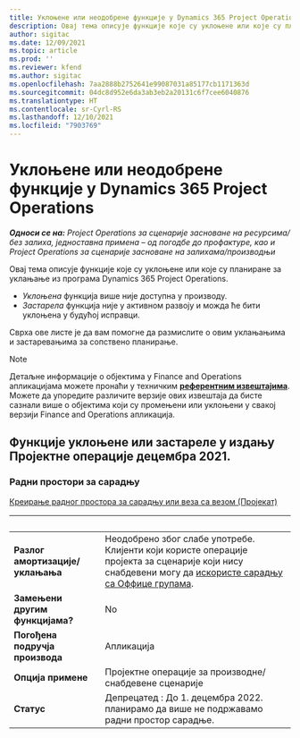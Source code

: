 ```yaml
---
title: Уклоњене или неодобрене функције у Dynamics 365 Project Operations
description: Овај тема описује функције које су уклоњене или које су планиране за уклањање из програма Dynamics 365 Project Operations.
author: sigitac
ms.date: 12/09/2021
ms.topic: article
ms.prod: ''
ms.reviewer: kfend
ms.author: sigitac
ms.openlocfilehash: 7aa2888b2752641e99087031a85177cb1171363d
ms.sourcegitcommit: 04dc8d952e6da3ab3eb2a20131c6f7cee6040876
ms.translationtype: HT
ms.contentlocale: sr-Cyrl-RS
ms.lasthandoff: 12/10/2021
ms.locfileid: "7903769"
---
```

# <a name="removed-or-deprecated-features-in-dynamics-365-project-operations"></a>Уклоњене или неодобрене функције у Dynamics 365 Project Operations

_**Односи се на:** Project Operations за сценарије засноване на ресурсима/без залиха, једноставна примена – од погодбе до профактуре, као и Project Operations за сценарије засноване на залихама/производњи_

Овај тема описује функције које су уклоњене или које су планиране за уклањање из програма Dynamics 365 Project Operations.

- *Уклоњена* функција више није доступна у производу.
- *Застарела* функција није у активном развоју и можда ће бити уклоњена у будућој исправци.

Сврха ове листе је да вам помогне да размислите о овим уклањањима и застаревањима за сопствено планирање.

> [!NOTE]
> Детаљне информације о објектима у Finance and Operations апликацијама можете пронаћи у техничким [**референтним извештајима**](/dynamics/s-e/global/axtechrefrep_61). Можете да упоредите различите верзије ових извештаја да бисте сазнали више о објектима који су промењени или уклоњени у свакој верзији Finance and Operations апликација.

## <a name="features-removed-or-deprecated-in-the-project-operations-december-2021-release"></a>Функције уклоњене или застареле у издању Пројектне операције децембра 2021.

### <a name="collaboration-workspaces"></a>Радни простори за сарадњу

[Креирање радног простора за сарадњу или веза са везом (Пројекат)](/dynamicsax-2012/appuser-itpro/create-or-link-to-a-collaboration-workspace-project)

| &nbsp; | &nbsp; |
|--------|--------|
| **Разлог амортизације/ уклањања** | Неодобрено због слабе употребе. Клијенти који користе операције пројекта за сценарије који нису снабдевени могу да [искористе сарадњу са Оффице групама](../project-management/collaboration-groups.md). |
| **Замењени другим функцијама?** | No |
| **Погођена подручја производа** | Апликација  |
| **Опција примене** | Пројектне операције за производне/снабдевене сценарије |
| **Статус** | Депрецатед : До 1. децембра 2022. планирамо да више не подржавамо радни простор сарадње. |
